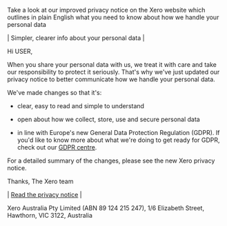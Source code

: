 
Take a look at our improved privacy notice on the Xero website which outlines in plain English what you need to know about how we handle your personal data

| Simpler, clearer info about your personal data |

 
Hi USER,

When you share your personal data with us, we treat it with care and take our responsibility to protect it seriously. That's why we've just updated our privacy notice to better communicate how we handle your personal data.

We've made changes so that it's:

-   clear, easy to read and simple to understand

-   open about how we collect, store, use and secure personal data

-   in line with Europe's new General Data Protection Regulation (GDPR). If you'd like to know more about what we're doing to get ready for GDPR, check out our [GDPR centre](https://www.xero.com/uk/campaigns/xero-and-gdpr/).

For a detailed summary of the changes, please see the new Xero privacy notice.

Thanks,
The Xero team


| [Read the privacy notice](https://www.xero.com/au/about/terms/privacy/) |


Xero Australia Pty Limited (ABN 89 124 215 247), 1/6 Elizabeth Street, Hawthorn, VIC 3122, Australia
